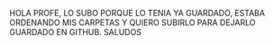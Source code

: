 







HOLA PROFE, LO SUBO PORQUE LO TENIA YA GUARDADO, ESTABA ORDENANDO MIS CARPETAS Y QUIERO SUBIRLO PARA DEJARLO GUARDADO EN GITHUB.
SALUDOS